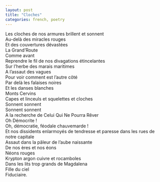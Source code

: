 ```yaml
---
layout: post
title: "Cloches"
categories: french, poetry
---
```


Les cloches de nos armures brillent et sonnent  
Au-delà des miracles rouges  
Et des couvertures dévastées  
La Grand’Route   
Comme avant  
Reprendre le fil de nos divagations étincelantes  
Sur l’herbe des marais maritimes  
A l’assaut des vagues  
Pour voir comment est l’autre côté  
Par delà les falaises noires   
Et les danses blanches  
Monts Cervins  
Capes et linceuls et squelettes et cloches  
Sonnent sonnent  
Sonnent sonnent  
A la recherche de Celui Qui Ne Pourra Rêver  
Oh Démocrite !  
Oh, démocratie, féodale chauvemarde !  
Et nos dissidents enlarmoyés de tendresse et paresse dans les rues de notre capitale  
Assaut dans la pâleur de l’aube naissante  
De nos ères et nos éons  
Néons rouges  
Krypton argon cuivre et rocamboles  
Dans les lits trop grands de Magdalena  
Fille du ciel  
Fiduciaire.  